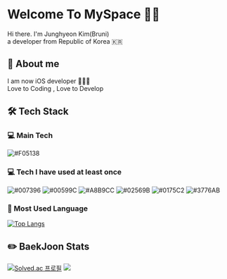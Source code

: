 <!--
**BruniDev/BruniDev** is a ✨ _special_ ✨ repository because its `README.md` (this file) appears on your GitHub profile.

Here are some ideas to get you started:

- 🔭 I’m currently working on ...
- 🌱 I’m currently learning ...
- 👯 I’m looking to collaborate on ...
- 🤔 I’m looking for help with ...
- 💬 Ask me about ...
- 📫 How to reach me: ...
- 😄 Pronouns: ...
- ⚡ Fun fact: ...
-->
# Welcome To MySpace 🙇‍♂️

Hi there. I'm Junghyeon Kim(Bruni) <br/>
a developer from Republic of Korea 🇰🇷

## 💬 About me

I am now iOS developer 👨🏻‍💻 <br/>
Love to Coding , Love to Develop

## 🛠️ Tech Stack

### 💻 Main Tech 
 <img alt = "#F05138" src="https://img.shields.io/badge/swift-%23FA7343.svg?&style=for-the-badge&logo=swift&logoColor=white" /> 

### 💻 Tech I have used at least once
 <img alt = "#007396" src="https://img.shields.io/badge/Java-007396.svg?&style=for-the-badge&logo=Java&logoColor=white" />  <img alt = "#00599C" src="https://img.shields.io/badge/C++-00599C?style=for-the-badge&logo=C%2B%2B&logoColor=white"/> <img alt = "#A8B9CC" src="https://img.shields.io/badge/C-A8B9CC.svg?&style=for-the-badge&logo=C&logoColor=white" /> <img alt = "#02569B" src="https://img.shields.io/badge/flutter-%2302569B.svg?&style=for-the-badge&logo=flutter&logoColor=white" /> <img alt = "#0175C2"  src="https://img.shields.io/badge/dart-%230175C2.svg?&style=for-the-badge&logo=dart&logoColor=white" /> <img alt = "#3776AB" src="https://img.shields.io/badge/python-%233776AB.svg?&style=for-the-badge&logo=python&logoColor=white" />

### 🧐 Most Used Language
[![Top Langs](https://github-readme-stats.vercel.app/api/top-langs/?username=BruniDev)](https://github.com/BruniDev/github-readme-stats)

<!-- [![Hits](https://hits.seeyoufarm.com/api/count/incr/badge.svg?url=https%3A%2F%2Fgithub.com%2FBruniDev%2F&count_bg=%2379C83D&title_bg=%23555555&icon=github.svg&icon_color=%23E7E7E7&title=Github&edge_flat=false)](https://hits.seeyoufarm.com) -->

## ✏️ BaekJoon Stats
[![Solved.ac
프로필](http://mazassumnida.wtf/api/v2/generate_badge?boj=hyeon7427)](https://solved.ac/hyeon7427) <img src="http://mazandi.herokuapp.com/api?handle=hyeon7427&theme=warm"/>

<!-- ![Anurag's GitHub stats](https://github-readme-stats.vercel.app/api?username=BruniDev&show_icons=true&theme=radical)
-->


